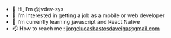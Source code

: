 - 👋 Hi, I’m @jvdev-sys
- 👀 I’m Interested in getting a job as a mobile or web developer
- 🌱 I’m currently learning javascript and React Native
- 📫 How to reach me : jorgelucasbastosdaveiga@gmail.com

<!---
jvdev-sys/jvdev-sys is a ✨ special ✨ repository because its `README.md` (this file) appears on your GitHub profile.
You can click the Preview link to take a look at your changes.
--->
